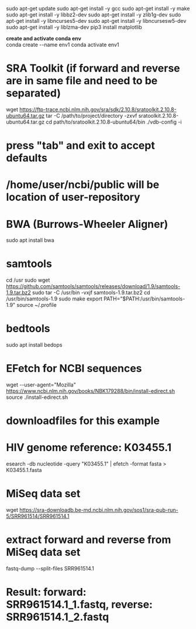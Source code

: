 sudo apt-get update
sudo apt-get install -y gcc
sudo apt-get install -y make
sudo apt-get install -y libbz2-dev
sudo apt-get install -y zlib1g-dev
sudo apt-get install -y libncurses5-dev 
sudo apt-get install -y libncursesw5-dev
sudo apt-get install -y liblzma-dev
pip3 install matplotlib

**create and activate conda env**  
conda create --name env1
conda activate env1

# SRA Toolkit (if forward and reverse are in same file and need to be separated)
wget https://ftp-trace.ncbi.nlm.nih.gov/sra/sdk/2.10.8/sratoolkit.2.10.8-ubuntu64.tar.gz
tar -C /path/to/project/directory -zxvf sratoolkit.2.10.8-ubuntu64.tar.gz
cd path/to/sratoolkit.2.10.8-ubuntu64/bin
./vdb-config -i 
# press "tab" and exit to accept defaults
# /home/user/ncbi/public will be location of user-repository

# BWA (Burrows-Wheeler Aligner)
sudo apt install bwa

# samtools
cd /usr
sudo wget https://github.com/samtools/samtools/releases/download/1.9/samtools-1.9.tar.bz2
sudo tar -C /usr/bin -vxjf samtools-1.9.tar.bz2
cd /usr/bin/samtools-1.9
sudo make
export PATH="$PATH:/usr/bin/samtools-1.9"
source ~/.profile

# bedtools
sudo apt install bedops

# EFetch for NCBI sequences
wget --user-agent="Mozilla" https://www.ncbi.nlm.nih.gov/books/NBK179288/bin/install-edirect.sh
source ./install-edirect.sh

# downloadfiles for this example
# HIV genome reference: K03455.1
esearch -db nucleotide -query "K03455.1" | efetch -format fasta > K03455.1.fasta

# MiSeq data set
wget https://sra-downloadb.be-md.ncbi.nlm.nih.gov/sos1/sra-pub-run-5/SRR961514/SRR961514.1
# extract forward and reverse from MiSeq data set
fastq-dump --split-files SRR961514.1
# Result: forward: SRR961514.1_1.fastq, reverse: SRR961514.1_2.fastq 



